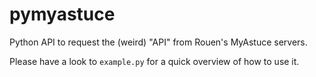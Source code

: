 # pymyastuce
Python API to request the (weird) "API" from Rouen's MyAstuce servers.


Please have a look to `example.py` for a quick overview of how to use it.
